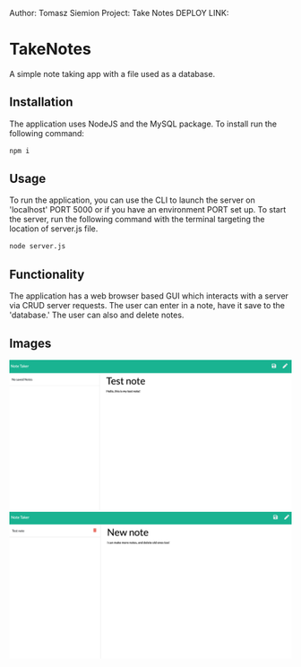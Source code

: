 Author: Tomasz Siemion
Project: Take Notes
DEPLOY LINK:

# TakeNotes
A simple note taking app with a file used as a database.

## Installation
The application uses NodeJS and the MySQL package.  To install run the following command:

```bash
npm i
```

## Usage
To run the application, you can use the CLI to launch the server on 'localhost' PORT 5000 or if you have an environment PORT set up.  To start the server, run the following command with the terminal targeting the location of server.js file.

```bash
node server.js
```

## Functionality
The application has a web browser based GUI which interacts with a server via CRUD server requests. The user can enter in a note, have it save to the 'database.'  The user can also and delete notes. 

## Images

![](./READMEassets/TakeNotesScreen1.png)
![](./READMEassets/TakeNotesScreen2.png)